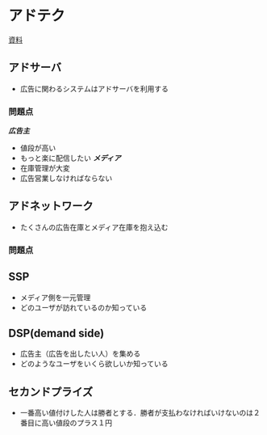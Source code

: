 # アドテク
[資料](https://www.slideshare.net/shoho/ss-36728773)
## アドサーバ
- 広告に関わるシステムはアドサーバを利用する
### 問題点

___広告主___
- 値段が高い
- もっと楽に配信したい
___メディア___
- 在庫管理が大変
- 広告営業しなければならない

## アドネットワーク
- たくさんの広告在庫とメディア在庫を抱え込む

### 問題点


## SSP

- メディア側を一元管理
- どのユーザが訪れているのか知っている

## DSP(demand side)

- 広告主（広告を出したい人）を集める
- どのようなユーザをいくら欲しいか知っている

## セカンドプライズ
- 一番高い値付けした人は勝者とする．勝者が支払わなければいけないのは２番目に高い値段のプラス１円
 
